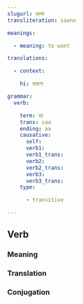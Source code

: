 ```yaml
---
slugurl: साणो
transliteration: saano

meanings:

  - meaning: to want

translations:

  - context:

    hi: चाहना

grammar:
  verb:

    term: सा
    trans: saa
    ending: aa
    causative:
      self:
      verb1:
      verb1_trans:
      verb2:
      verb2_trans:
      verb3:
      verb3_trans:
    type:

      - transitive

---
```


## Verb

<!-- <fos :grammar="grammar" ></fos> -->

### Meaning

<meaning :meanings="meanings" ></meaning>

<!-- ### Examples
<eg :eg="examples" ></eg> -->

<!-- ### Synonyms
<syn :syn="synonyms" ></syn> -->

<!-- ### Antonyms
<ant :ant="antonyms" ></ant> -->

### Translation

<translation :translation="translations" ></translation>

### Conjugation

<verb-conj :grammar="grammar" ></verb-conj>

<!-- ### Related
<related :related="related" ></related> -->

<!-- ### Similar
<similar :similar="similar" ></similar> -->
